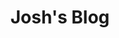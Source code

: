 ---
title: "Josh's Blog"
description: "This is meta description."
draft: false


# custom style
custom_class: "" 
custom_attributes: "" 
custom_css: ""
---